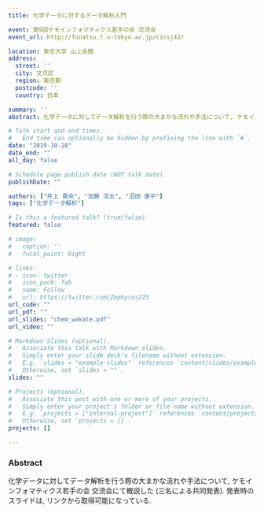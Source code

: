 ```yaml
---
title: 化学データに対するデータ解析入門

event: 第9回ケモインフォマティクス若手の会 交流会
event_url: http://funatsu.t.u-tokyo.ac.jp/cicsj42/

location: 東京大学 山上会館
address:
  street: ''
  city: 文京区
  region: 東京都
  postcode: ''
  country: 日本

summary: ''
abstract: 化学データに対してデータ解析を行う際の大まかな流れや手法について, ケモインフォマティクス若手の会 交流会にて概説した (発表時のスライドはリンクから).

# Talk start and end times.
#   End time can optionally be hidden by prefixing the line with `#`.
date: "2019-10-28"
date_end: ""
all_day: false

# Schedule page publish date (NOT talk date).
publishDate: ""

authors: ["井上 貴央", "加藤 涼太", "沼田 康平"]
tags: ["化学データ解析"]

# Is this a featured talk? (true/false)
featured: false

# image:
#   caption: ''
#   focal_point: Right

# links:
# - icon: twitter
#   icon_pack: fab
#   name: Follow
#   url: https://twitter.com/Zephyros225
url_code: ""
url_pdf: ""
url_slides: "chem_wakate.pdf"
url_video: ""

# Markdown Slides (optional).
#   Associate this talk with Markdown slides.
#   Simply enter your slide deck's filename without extension.
#   E.g. `slides = "example-slides"` references `content/slides/example-slides.md`.
#   Otherwise, set `slides = ""`.
slides: ""

# Projects (optional).
#   Associate this post with one or more of your projects.
#   Simply enter your project's folder or file name without extension.
#   E.g. `projects = ["internal-project"]` references `content/project/deep-learning/index.md`.
#   Otherwise, set `projects = []`.
projects: []

---
```


### Abstract

化学データに対してデータ解析を行う際の大まかな流れや手法について, ケモインフォマティクス若手の会 交流会にて概説した (三名による共同発表).
発表時のスライドは, リンクから取得可能になっている.
